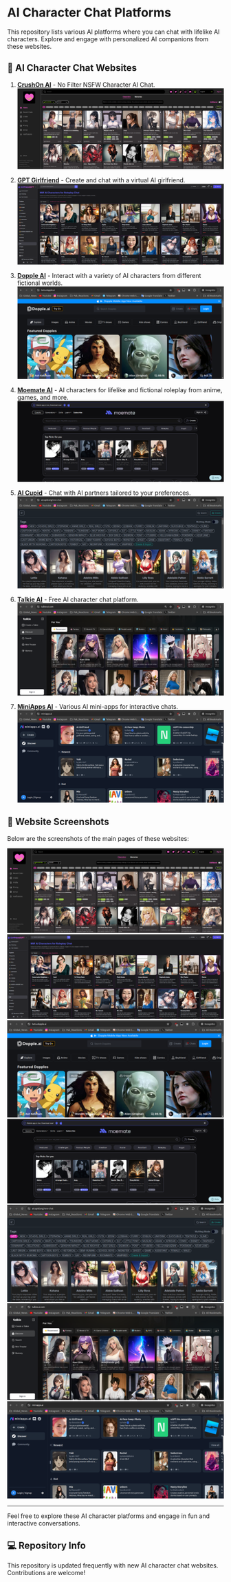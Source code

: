 # AI Character Chat Platforms

This repository lists various AI platforms where you can chat with lifelike AI characters. Explore and engage with personalized AI companions from these websites.

## 📜 AI Character Chat Websites

1. **[CrushOn AI](https://crushon.ai)** - No Filter NSFW Character AI Chat.  
   ![CrushOn AI Screenshot](images/crushon.png)

2. **[GPT Girlfriend](https://www.gptgirlfriend.online/tag/milf)** - Create and chat with a virtual AI girlfriend.  
   ![GPT Girlfriend Screenshot](images/gptgirlfriend.online.png)

3. **[Dopple AI](https://beta.dopple.ai)** - Interact with a variety of AI characters from different fictional worlds.  
   ![Dopple AI Screenshot](images/beta.dopple.png)

4. **[Moemate AI](https://www.moemate.io)** - AI characters for lifelike and fictional roleplay from anime, games, and more.  
   ![Moemate AI Screenshot](images/moemate.png)

5. **[AI Cupid](https://www.aicupid.org)** - Chat with AI partners tailored to your preferences.  
   ![AI Cupid Screenshot](images/aicupid.png)

6. **[Talkie AI](https://www.talkie-ai.com)** - Free AI character chat platform.  
   ![Talkie AI Screenshot](images/talkie-ai.png)

7. **[MiniApps AI](https://miniapps.ai)** - Various AI mini-apps for interactive chats.  
   ![MiniApps AI Screenshot](images/miniapps.png)

## 📸 Website Screenshots

Below are the screenshots of the main pages of these websites:

![CrushOn AI Screenshot](images/crushon.png)
![GPT Girlfriend Screenshot](images/gptgirlfriend.online.png)
![Dopple AI Screenshot](images/beta.dopple.png)
![Moemate AI Screenshot](images/moemate.png)
![AI Cupid Screenshot](images/aicupid.png)
![Talkie AI Screenshot](images/talkie-ai.png)
![MiniApps AI Screenshot](images/miniapps.png)

---

Feel free to explore these AI character platforms and engage in fun and interactive conversations.

## 💻 Repository Info

This repository is updated frequently with new AI character chat websites. Contributions are welcome!
